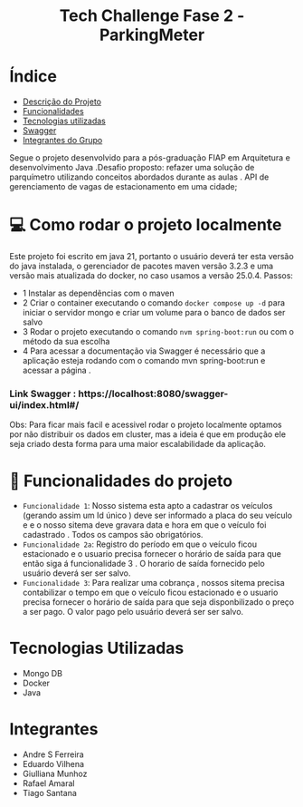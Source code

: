<h1 align="center"> Tech Challenge Fase 2 - ParkingMeter </h1>

# Índice 

* [Descrição do Projeto](#descrição-do-projeto)
* [Funcionalidades](#funcionalidades)
* [Tecnologias utilizadas](#tecnologias-utilizadas)
* [Swagger](#swagger-disponibilizado)
* [Integrantes do Grupo](#pessoas-desenvolvedoras)


Segue o projeto desenvolvido para a pós-graduação FIAP em Arquitetura e desenvolvimento Java .Desafio proposto: refazer uma solução de parquímetro  utilizando conceitos abordados durante as aulas .
API de gerenciamento de vagas de estacionamento em uma cidade;

# 💻 Como rodar o projeto localmente
Este projeto foi escrito em java 21, portanto o usuário deverá ter esta versão do java instalada, o gerenciador de pacotes maven versão 3.2.3 e uma versão mais atualizada do docker, no caso usamos a versão 25.0.4. 
Passos:
- 1 Instalar as dependẽncias com o maven
- 2 Criar o container executando o comando `docker compose up -d` para iniciar o servidor mongo e criar um volume para o banco de dados ser salvo
- 3 Rodar o projeto executando o comando `nvm spring-boot:run` ou com o método da sua escolha
- 4 Para acessar a documentação via Swagger é necessário que a aplicação esteja rodando com o comando mvn spring-boot:run e acessar a página .
### Link Swagger : https://localhost:8080/swagger-ui/index.html#/

Obs: Para ficar mais facil e acessivel rodar o projeto localmente optamos por não distribuir os dados em cluster, mas a ideia é que em produção ele seja criado desta forma para uma maior escalabilidade da aplicação.

# :hammer: Funcionalidades do projeto
- `Funcionalidade 1`: Nosso sistema esta apto a cadastrar os veículos (gerando assim um Id único ) deve ser informado a placa do seu veículo e e o nosso sitema deve gravara data  e hora em que o veículo foi cadastrado . Todos os campos são obrigatórios. 
- `Funcionalidade 2a`: Registro do período em que o veículo ficou estacionado e o usuario precisa fornecer o horário de saída para que  então siga á funcionalidade 3 . O horario de saída fornecido pelo usuário deverá ser ser salvo.
- `Funcionalidade 3`: Para realizar uma cobrança , nossos sitema precisa contabilizar o tempo em que o veículo ficou estacionado e o usuario precisa fornecer o horário de saída para que seja disponbilizado o preço a ser pago. O valor pago pelo usuário deverá ser ser salvo.

# Tecnologias Utilizadas
  - Mongo DB 
  - Docker 
  - Java


# Integrantes 
 * Andre S Ferreira
 * Eduardo Vilhena
 * Giulliana Munhoz
 * Rafael Amaral
 * Tiago Santana
